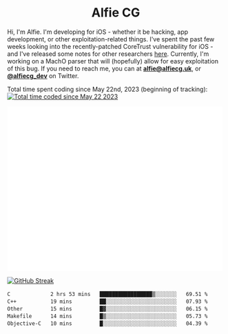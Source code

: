 <h1 align="center">Alfie CG</h1>

Hi, I'm Alfie. I'm developing for iOS - whether it be hacking, app development, or other exploitation-related things. I've spent the past few weeks looking into the recently-patched CoreTrust vulnerability for iOS - and I've released some notes for other researchers [here](https://gist.github.com/alfiecg24/bf91f3cb05254b2f5679d5ccdc4c87ef). Currently, I'm working on a MachO parser that will (hopefully) allow for easy exploitation of this bug. If you need to reach me, you can at **alfie@alfiecg.uk**, or **[@alfiecg_dev](https://twitter.com/alfiecg_dev)** on Twitter.

Total time spent coding since May 22nd, 2023 (beginning of tracking): <a href="https://wakatime.com/@61592169-b9cf-4af8-b6fa-8ac7d4369b01"><img src="https://wakatime.com/badge/user/61592169-b9cf-4af8-b6fa-8ac7d4369b01.svg" alt="Total time coded since May 22 2023" /></a>


<img align="center" src="/github-metrics.svg" alt="Metrics" width="500">

[![GitHub Streak](https://streak-stats.demolab.com/?user=alfiecg24)](https://git.io/streak-stats)

<!--START_SECTION:waka-->

```txt
C             2 hrs 53 mins   █████████████████▒░░░░░░░   69.51 %
C++           19 mins         ██░░░░░░░░░░░░░░░░░░░░░░░   07.93 %
Other         15 mins         █▓░░░░░░░░░░░░░░░░░░░░░░░   06.15 %
Makefile      14 mins         █▒░░░░░░░░░░░░░░░░░░░░░░░   05.73 %
Objective-C   10 mins         █░░░░░░░░░░░░░░░░░░░░░░░░   04.39 %
```

<!--END_SECTION:waka-->
